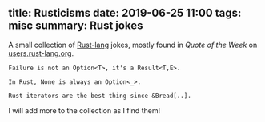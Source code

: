 title: Rusticisms
date: 2019-06-25 11:00
tags: misc
summary: Rust jokes
---

A small collection of [Rust-lang](https://www.rust-lang.org/) jokes, mostly found in *Quote of the Week* on [users.rust-lang.org](https://users.rust-lang.org/t/twir-quote-of-the-week/).

```
Failure is not an Option<T>, it's a Result<T,E>.

In Rust, None is always an Option<_>.

Rust iterators are the best thing since &Bread[..].
```

I will add more to the collection as I find them!
